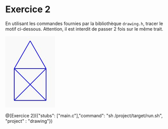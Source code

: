 # Exercice 2

En utilisant les commandes fournies par la bibliothèque `drawing.h`, tracer le motif ci-dessous. Attention, il est interdit de passer 2 fois sur le même trait.

![Image Exercice](Images/ex2.JPG)

@[Exercice 2]({"stubs": ["main.c"],"command": "sh /project/target/run.sh", "project" : "drawing"})